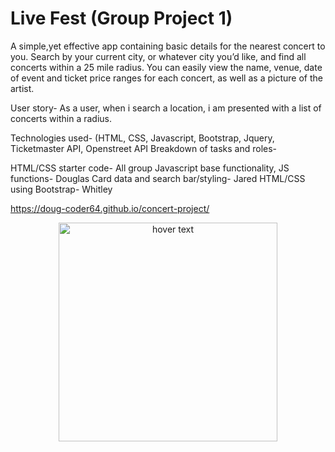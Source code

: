 # Live Fest (Group Project 1)

A simple,yet effective app containing basic details for the nearest concert to you. Search by your current city, or whatever city you’d like, and find all concerts within a 25 mile radius. You can easily view the name, venue, date of event and ticket price ranges for each concert, as well as a picture of the artist. 

User story- As a user, when i search a location, i am presented with a list of concerts within a radius.


Technologies used- (HTML, CSS, Javascript, Bootstrap, Jquery, Ticketmaster API, Openstreet API
Breakdown of tasks and roles- 

HTML/CSS starter code- All group
Javascript base functionality, JS functions- Douglas
Card data and search bar/styling- Jared
HTML/CSS using Bootstrap- Whitley

https://doug-coder64.github.io/concert-project/

<p align="center">
  <img src="Screen Shot 2021-09-26 at 7.47.37 PM.png" width="350" title="hover text">

